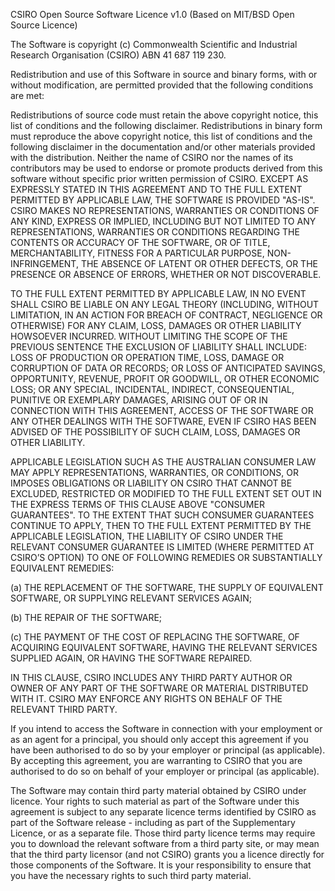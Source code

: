 CSIRO Open Source Software Licence v1.0
(Based on MIT/BSD Open Source Licence)

The Software is copyright (c) Commonwealth Scientific and Industrial Research Organisation (CSIRO) ABN 41 687 119 230.

Redistribution and use of this Software in source and binary forms, with or without modification, are permitted provided that the following conditions are met:

Redistributions of source code must retain the above copyright notice, this list of conditions and the following disclaimer.
Redistributions in binary form must reproduce the above copyright notice, this list of conditions and the following disclaimer in the documentation and/or other materials provided with the distribution.
Neither the name of CSIRO nor the names of its contributors may be used to endorse or promote products derived from this software without specific prior written permission of CSIRO.
EXCEPT AS EXPRESSLY STATED IN THIS AGREEMENT AND TO THE FULL EXTENT PERMITTED BY APPLICABLE LAW, THE SOFTWARE IS PROVIDED "AS-IS". CSIRO MAKES NO REPRESENTATIONS, WARRANTIES OR CONDITIONS OF ANY KIND, EXPRESS OR IMPLIED, INCLUDING BUT NOT LIMITED TO ANY REPRESENTATIONS, WARRANTIES OR CONDITIONS REGARDING THE CONTENTS OR ACCURACY OF THE SOFTWARE, OR OF TITLE, MERCHANTABILITY, FITNESS FOR A PARTICULAR PURPOSE, NON-INFRINGEMENT, THE ABSENCE OF LATENT OR OTHER DEFECTS, OR THE PRESENCE OR ABSENCE OF ERRORS, WHETHER OR NOT DISCOVERABLE.

TO THE FULL EXTENT PERMITTED BY APPLICABLE LAW, IN NO EVENT SHALL CSIRO BE LIABLE ON ANY LEGAL THEORY (INCLUDING, WITHOUT LIMITATION, IN AN ACTION FOR BREACH OF CONTRACT, NEGLIGENCE OR OTHERWISE) FOR ANY CLAIM, LOSS, DAMAGES OR OTHER LIABILITY HOWSOEVER INCURRED.  WITHOUT LIMITING THE SCOPE OF THE PREVIOUS SENTENCE THE EXCLUSION OF LIABILITY SHALL INCLUDE: LOSS OF PRODUCTION OR OPERATION TIME, LOSS, DAMAGE OR CORRUPTION OF DATA OR RECORDS; OR LOSS OF ANTICIPATED SAVINGS, OPPORTUNITY, REVENUE, PROFIT OR GOODWILL, OR OTHER ECONOMIC LOSS; OR ANY SPECIAL, INCIDENTAL, INDIRECT, CONSEQUENTIAL, PUNITIVE OR EXEMPLARY DAMAGES, ARISING OUT OF OR IN CONNECTION WITH THIS AGREEMENT, ACCESS OF THE SOFTWARE OR ANY OTHER DEALINGS WITH THE SOFTWARE, EVEN IF CSIRO HAS BEEN ADVISED OF THE POSSIBILITY OF SUCH CLAIM, LOSS, DAMAGES OR OTHER LIABILITY.

APPLICABLE LEGISLATION SUCH AS THE AUSTRALIAN CONSUMER LAW MAY APPLY REPRESENTATIONS, WARRANTIES, OR CONDITIONS, OR IMPOSES OBLIGATIONS OR LIABILITY ON CSIRO THAT CANNOT BE EXCLUDED, RESTRICTED OR MODIFIED TO THE FULL EXTENT SET OUT IN THE EXPRESS TERMS OF THIS CLAUSE ABOVE "CONSUMER GUARANTEES".  TO THE EXTENT THAT SUCH CONSUMER GUARANTEES CONTINUE TO APPLY, THEN TO THE FULL EXTENT PERMITTED BY THE APPLICABLE LEGISLATION, THE LIABILITY OF CSIRO UNDER THE RELEVANT CONSUMER GUARANTEE IS LIMITED (WHERE PERMITTED AT CSIRO’S OPTION) TO ONE OF FOLLOWING REMEDIES OR SUBSTANTIALLY EQUIVALENT REMEDIES:

(a)               THE REPLACEMENT OF THE SOFTWARE, THE SUPPLY OF EQUIVALENT SOFTWARE, OR SUPPLYING RELEVANT SERVICES AGAIN;

(b)               THE REPAIR OF THE SOFTWARE;

(c)               THE PAYMENT OF THE COST OF REPLACING THE SOFTWARE, OF ACQUIRING EQUIVALENT SOFTWARE, HAVING THE RELEVANT SERVICES SUPPLIED AGAIN, OR HAVING THE SOFTWARE REPAIRED.

IN THIS CLAUSE, CSIRO INCLUDES ANY THIRD PARTY AUTHOR OR OWNER OF ANY PART OF THE SOFTWARE OR MATERIAL DISTRIBUTED WITH IT.  CSIRO MAY ENFORCE ANY RIGHTS ON BEHALF OF THE RELEVANT THIRD PARTY.

If you intend to access the Software in connection with your employment or as an agent for a principal, you should only accept this agreement if you have been authorised to do so by your employer or principal (as applicable). By accepting this agreement, you are warranting to CSIRO that you are authorised to do so on behalf of your employer or principal (as applicable).

The Software may contain third party material obtained by CSIRO under licence.  Your rights to such material as part of the Software under this agreement is subject to any separate licence terms identified by CSIRO as part of the Software release - including as part of the Supplementary Licence, or as a separate file.  Those third party licence terms may require you to download the relevant software from a third party site, or may mean that the third party licensor (and not CSIRO) grants you a licence directly for those components of the Software. It is your responsibility to ensure that you have the necessary rights to such third party material.

